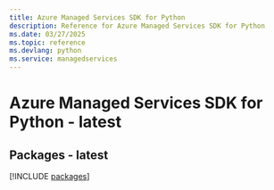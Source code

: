 ```yaml
---
title: Azure Managed Services SDK for Python
description: Reference for Azure Managed Services SDK for Python
ms.date: 03/27/2025
ms.topic: reference
ms.devlang: python
ms.service: managedservices
---
```

# Azure Managed Services SDK for Python - latest
## Packages - latest
[!INCLUDE [packages](managed-services-index.md)]